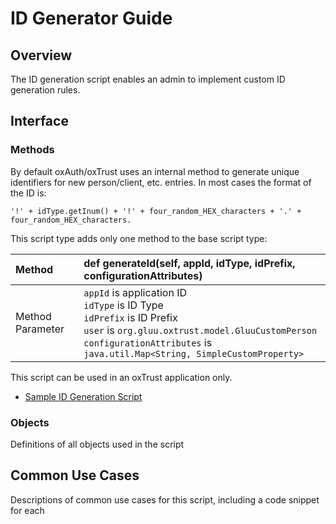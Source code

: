 # ID Generator Guide

## Overview

The ID generation script enables an admin to implement custom ID generation rules.

## Interface

### Methods

By default oxAuth/oxTrust uses an internal method to generate unique identifiers for new person/client, etc. entries. In most cases the format of the ID is:

`'!' + idType.getInum() + '!' + four_random_HEX_characters + '.' + four_random_HEX_characters.`

This script type adds only one method to the base script type:

|Method|def generateId(self, appId, idType, idPrefix, configurationAttributes)|
|:---|:---|
|Method Parameter|`appId` is application ID <br/>`idType` is ID Type <br/> `idPrefix` is ID Prefix <br/>`user` is `org.gluu.oxtrust.model.GluuCustomPerson` <br/> `configurationAttributes` is `java.util.Map<String, SimpleCustomProperty>`

This script can be used in an oxTrust application only.

- [Sample ID Generation Script](https://gluu.org/docs/gluu-server/4.3/admin-guide/sample-id-generation-script.py)


### Objects

Definitions of all objects used in the script

## Common Use Cases

Descriptions of common use cases for this script, including a code snippet for each

